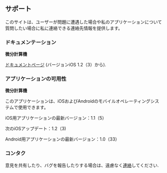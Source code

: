## サポート

このサイトは、ユーザーが問題に遭遇した場合や私のアプリケーションについて質問したい場合に私に連絡できる連絡先情報を提供します。

### ドキュメンテーション

**微分計算機**

[ドキュメントページ](https://www.taketechease.com/differentiation/differentiation-calculator-ja.html) (バージョンiOS 1.2（3）から).

### アプリケーションの可用性

**微分計算機**

  このアプリケーションは、iOSおよびAndroidのモバイルオペレーティングシステムで使用できます。

  iOS用アプリケーションの最新バージョン：1.1（5）

  次のiOSアップデート：1.2（3)
  
  Android用アプリケーションの最新バージョン：1.0（33）
   
### コンタク

意見を共有したり、バグを報告したりする場合は、遠慮なく[連絡](mailto:i.d.kosinska@gmail.com)してください.
